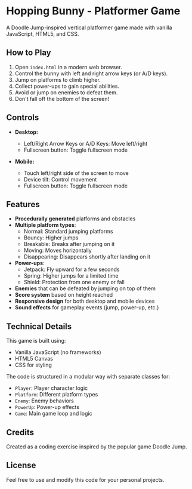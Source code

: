 # Hopping Bunny - Platformer Game

A Doodle Jump-inspired vertical platformer game made with vanilla JavaScript, HTML5, and CSS.

## How to Play

1. Open `index.html` in a modern web browser.
2. Control the bunny with left and right arrow keys (or A/D keys).
3. Jump on platforms to climb higher.
4. Collect power-ups to gain special abilities.
5. Avoid or jump on enemies to defeat them.
6. Don't fall off the bottom of the screen!

## Controls

- **Desktop:** 
  - Left/Right Arrow Keys or A/D Keys: Move left/right
  - Fullscreen button: Toggle fullscreen mode

- **Mobile:** 
  - Touch left/right side of the screen to move
  - Device tilt: Control movement
  - Fullscreen button: Toggle fullscreen mode

## Features

- **Procedurally generated** platforms and obstacles
- **Multiple platform types**:
  - Normal: Standard jumping platforms
  - Bouncy: Higher jumps
  - Breakable: Breaks after jumping on it
  - Moving: Moves horizontally
  - Disappearing: Disappears shortly after landing on it
- **Power-ups**:
  - Jetpack: Fly upward for a few seconds
  - Spring: Higher jumps for a limited time
  - Shield: Protection from one enemy or fall
- **Enemies** that can be defeated by jumping on top of them
- **Score system** based on height reached
- **Responsive design** for both desktop and mobile devices
- **Sound effects** for gameplay events (jump, power-up, etc.)

## Technical Details

This game is built using:
- Vanilla JavaScript (no frameworks)
- HTML5 Canvas
- CSS for styling

The code is structured in a modular way with separate classes for:
- `Player`: Player character logic
- `Platform`: Different platform types
- `Enemy`: Enemy behaviors
- `PowerUp`: Power-up effects
- `Game`: Main game loop and logic

## Credits

Created as a coding exercise inspired by the popular game Doodle Jump.

## License

Feel free to use and modify this code for your personal projects. 